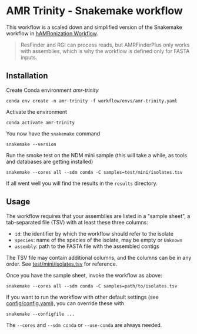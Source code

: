 # AMR Trinity - Snakemake workflow

This workflow is a scaled down and simplified version of the Snakemake workflow
in [hAMRonization Workflow](https://github.com/pha4ge/hAMRonization_workflow.git).

> ResFinder and RGI can process reads, but AMRFinderPlus only works with assemblies,
> which is why the workflow is defined only for FASTA inputs.


## Installation

Create Conda environment *amr-trinity*

    conda env create -n amr-trinity -f workflow/envs/amr-trinity.yaml

Activate the environment

    conda activate amr-trinity

You now have the `snakemake` command

    snakemake --version

Run the smoke test on the NDM mini sample (this will take a while, as tools
and databases are getting installed)

    snakemake --cores all --sdm conda -C samples=test/mini/isolates.tsv

If all went well you will find the results in the `results` directory.


## Usage

The workflow requires that your assemblies are listed in a "sample sheet",
a tab-separated file (TSV) with at least these three columns:

 * `id`: the identifier by which the workflow should refer to the isolate
 * `species`: name of the species of the isolate, may be empty or `Unknown`
 * `assembly`: path to the FASTA file with the assembled contigs

The TSV file may contain additional columns, and the columns can be in any
order.  See [test/mini/isolates.tsv](test/mini/isolates.tsv) for reference.

Once you have the sample sheet, invoke the workflow as above:

    snakemake --cores all --sdm conda -C samples=path/to/isolates.tsv

If you want to run the workflow with other default settings
(see [config/config.yaml](config/config.yaml)), you can override these with

    snakemake --configfile ...

The `--cores` and `--sdm conda` or `--use-conda` are always needed.
